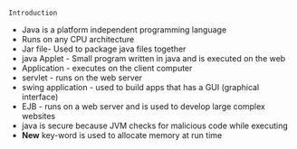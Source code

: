 `Introduction` 
- Java is a platform  independent  programming language 
- Runs on any CPU architecture
- Jar file- Used to package java files together 
- java Applet - Small program written in java and is executed on the web
- Application - executes on the client computer
- servlet - runs on the web server
- swing application - used to build apps that has a GUI (graphical interface)
- EJB - runs on a web server and is used to develop large complex websites
- java is secure because JVM checks for malicious code while executing 
- **New** key-word is used to allocate memory at run time
